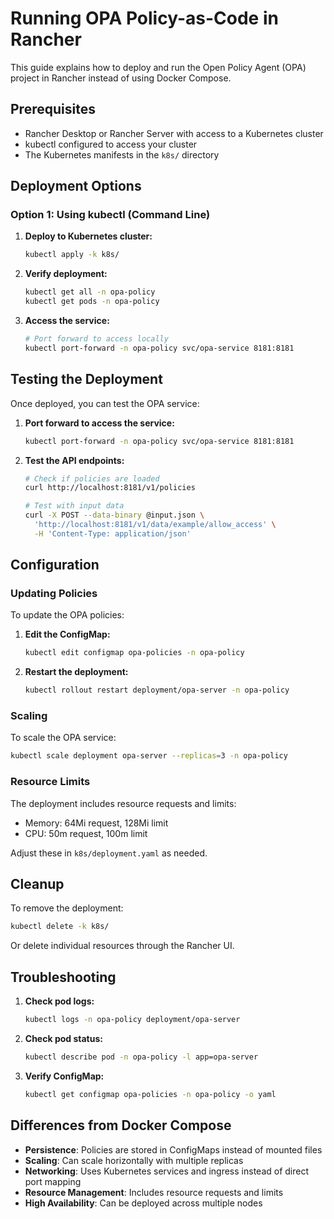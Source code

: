 # Running OPA Policy-as-Code in Rancher

This guide explains how to deploy and run the Open Policy Agent (OPA) project in Rancher instead of using Docker Compose.

## Prerequisites

- Rancher Desktop or Rancher Server with access to a Kubernetes cluster
- kubectl configured to access your cluster
- The Kubernetes manifests in the `k8s/` directory

## Deployment Options

### Option 1: Using kubectl (Command Line)

1. **Deploy to Kubernetes cluster:**
   ```bash
   kubectl apply -k k8s/
   ```

2. **Verify deployment:**
   ```bash
   kubectl get all -n opa-policy
   kubectl get pods -n opa-policy
   ```

3. **Access the service:**
   ```bash
   # Port forward to access locally
   kubectl port-forward -n opa-policy svc/opa-service 8181:8181
   ```

## Testing the Deployment

Once deployed, you can test the OPA service:

1. **Port forward to access the service:**
   ```bash
   kubectl port-forward -n opa-policy svc/opa-service 8181:8181
   ```

2. **Test the API endpoints:**
   ```bash
   # Check if policies are loaded
   curl http://localhost:8181/v1/policies
   
   # Test with input data
   curl -X POST --data-binary @input.json \
     'http://localhost:8181/v1/data/example/allow_access' \
     -H 'Content-Type: application/json'
   ```

## Configuration

### Updating Policies

To update the OPA policies:

1. **Edit the ConfigMap:**
   ```bash
   kubectl edit configmap opa-policies -n opa-policy
   ```

2. **Restart the deployment:**
   ```bash
   kubectl rollout restart deployment/opa-server -n opa-policy
   ```

### Scaling

To scale the OPA service:

```bash
kubectl scale deployment opa-server --replicas=3 -n opa-policy
```

### Resource Limits

The deployment includes resource requests and limits:
- Memory: 64Mi request, 128Mi limit
- CPU: 50m request, 100m limit

Adjust these in `k8s/deployment.yaml` as needed.

## Cleanup

To remove the deployment:

```bash
kubectl delete -k k8s/
```

Or delete individual resources through the Rancher UI.

## Troubleshooting

1. **Check pod logs:**
   ```bash
   kubectl logs -n opa-policy deployment/opa-server
   ```

2. **Check pod status:**
   ```bash
   kubectl describe pod -n opa-policy -l app=opa-server
   ```

3. **Verify ConfigMap:**
   ```bash
   kubectl get configmap opa-policies -n opa-policy -o yaml
   ```

## Differences from Docker Compose

- **Persistence**: Policies are stored in ConfigMaps instead of mounted files
- **Scaling**: Can scale horizontally with multiple replicas
- **Networking**: Uses Kubernetes services and ingress instead of direct port mapping
- **Resource Management**: Includes resource requests and limits
- **High Availability**: Can be deployed across multiple nodes 
